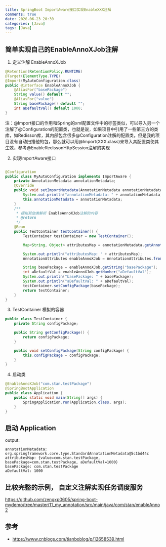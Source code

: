```yaml
---
title: SpringBoot ImportAware接口实现EnableXXX注解
comments: true
date: 2020-06-23 20:30
categories: [Java]
tags: [Java]
---
```


## 简单实现自己的EnableAnnoXJob注解

1. 定义注解 EnableAnnoXJob
```java
@Retention(RetentionPolicy.RUNTIME)
@Target(ElementType.TYPE)
@Import(MyAutoConfiguration.class)
public @interface EnableAnnoXJob {
    @AliasFor("basePackage")
    String value() default "";
    @AliasFor("value")
    String basePackage() default "";
    int aDefaultVal() default 1000;
}
```
<!-- more -->
注：@Import接口的作用和Spring的xml配置文件中的<import>标签类似，可以导入另一个注解了@Configuration的配置类，也就是说，如果项目中引用了一些第三方的类库，如Redisson库，其内部包含很多@Configuration注解的配置类，但是我的项目没有自动扫描他的包，那么就可以用@Import(XXX.class)来导入其配置类使其生效，参考@EnableRedissonHttpSession注解的实现

2. 实现ImportAware接口
```java

@Configuration
public class MyAutoConfiguration implements ImportAware {
    private AnnotationMetadata annotationMetadata;
    @Override
    public void setImportMetadata(AnnotationMetadata annotationMetadata) {
        System.out.println("annotationMetadata: " + annotationMetadata);
        this.annotationMetadata = annotationMetadata;
    }
    /**
     * 模拟其他类解析 EnableAnnoXJob注解的内容
     * @return
     */
    @Bean
    public TestContainer testContainer() {
        TestContainer testContainer = new TestContainer();

        Map<String, Object> attributesMap = annotationMetadata.getAnnotationAttributes(EnableAnnoXJob.class.getName());

        System.out.println("attributesMap: " + attributesMap);
        AnnotationAttributes enableAnnoXJob = AnnotationAttributes.fromMap(attributesMap);

        String basePackage = enableAnnoXJob.getString("basePackage");
        int aDefaultVal = enableAnnoXJob.getNumber("aDefaultVal");
        System.out.println("basePackage: " + basePackage);
        System.out.println("aDefaultVal: " + aDefaultVal);
        testContainer.setConfigPackage(basePackage);
        return testContainer;
    }
}
```

3. TestContainer 模拟的容器
```java
public class TestContainer {
    private String configPackage;

    public String getConfigPackage() {
        return configPackage;
    }

    public void setConfigPackage(String configPackage) {
        this.configPackage = configPackage;
    }
}

```

4. 启动类
```java
@EnableAnnoXJob("com.stan.testPackage")
@SpringBootApplication
public class Application {
    public static void main(String[] args) {
        SpringApplication.run(Application.class, args);
    }
}
```

## 启动 Application
output:
```log
annotationMetadata: org.springframework.core.type.StandardAnnotationMetadata@5c1bd44c
attributesMap: {value=com.stan.testPackage, basePackage=com.stan.testPackage, aDefaultVal=1000}
basePackage: com.stan.testPackage
aDefaultVal: 1000
```

## 比较完整的示例， 自定义注解实现任务调度服务
<https://github.com/zengxp0605/spring-boot-mydemo/tree/master/11_my_annotation/src/main/java/com/stan/enableAnno2>


## 参考
- <https://www.cnblogs.com/tianboblog/p/12658539.html>